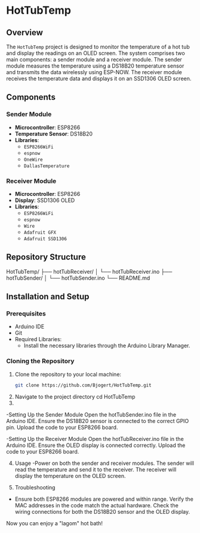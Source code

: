 # HotTubTemp

## Overview
The `HotTubTemp` project is designed to monitor the temperature of a hot tub and display the readings on an OLED screen. The system comprises two main components: a sender module and a receiver module. The sender module measures the temperature using a DS18B20 temperature sensor and transmits the data wirelessly using ESP-NOW. The receiver module receives the temperature data and displays it on an SSD1306 OLED screen.

## Components
### Sender Module
- **Microcontroller**: ESP8266
- **Temperature Sensor**: DS18B20
- **Libraries**:
  - `ESP8266WiFi`
  - `espnow`
  - `OneWire`
  - `DallasTemperature`

### Receiver Module
- **Microcontroller**: ESP8266
- **Display**: SSD1306 OLED
- **Libraries**:
  - `ESP8266WiFi`
  - `espnow`
  - `Wire`
  - `Adafruit GFX`
  - `Adafruit SSD1306`

## Repository Structure
HotTubTemp/
├── hotTubReceiver/
│ └── hotTubReceiver.ino
├── hotTubSender/
│ └── hotTubSender.ino
└── README.md


## Installation and Setup
### Prerequisites
- Arduino IDE
- Git
- Required Libraries:
  - Install the necessary libraries through the Arduino Library Manager.

### Cloning the Repository
1. Clone the repository to your local machine:
   ```sh
   git clone https://github.com/Bjogert/HotTubTemp.git
   
2. Navigate to the project directory
   cd HotTubTemp
3.
-Setting Up the Sender Module
Open the hotTubSender.ino file in the Arduino IDE.
Ensure the DS18B20 sensor is connected to the correct GPIO pin.
Upload the code to your ESP8266 board.

-Setting Up the Receiver Module
Open the hotTubReceiver.ino file in the Arduino IDE.
Ensure the OLED display is connected correctly.
Upload the code to your ESP8266 board.

4. Usage
-Power on both the sender and receiver modules.
The sender will read the temperature and send it to the receiver.
The receiver will display the temperature on the OLED screen.

5. Troubleshooting
- Ensure both ESP8266 modules are powered and within range.
Verify the MAC addresses in the code match the actual hardware.
Check the wiring connections for both the DS18B20 sensor and the OLED display.

Now you can enjoy a "lagom" hot bath!
